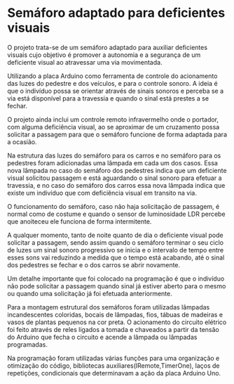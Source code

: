 # Semáforo adaptado para deficientes visuais
<p>O projeto trata-se de um semáforo adaptado para auxiliar deficientes visuais cujo objetivo é promover a autonomia e a segurança de um deficiente visual ao atravessar uma via movimentada.</p>
<p>Utilizando a placa Arduino como ferramenta de controle do acionamento das luzes do pedestre e dos veículos, e para o controle sonoro. A ideia é que o indivíduo possa se orientar através de sinais sonoros e perceba se a via está disponível para a travessia e quando o sinal está prestes a se fechar.</p>
<p>O projeto ainda inclui um controle remoto infravermelho onde o portador, com alguma deficiência visual, ao se aproximar de um cruzamento possa solicitar a passagem para que o semáforo funcione de forma adaptada para a ocasião.</p>
<p>Na estrutura das luzes do semáforo para os carros e no semáforo para os pedestres foram adicionadas uma lâmpada em cada um dos casos. Essa nova lâmpada no caso do semáforo dos pedestres indica que um deficiente visual solicitou passagem e está aguardando o sinal sonoro para efetuar a travessia, e no caso do semáforo dos carros essa nova lâmpada indica que existe um indivíduo que com deficiência visual em transito na via.</p>
<p>O funcionamento do semáforo, caso não haja solicitação de passagem, é normal como de costume e quando o sensor de luminosidade LDR percebe que anoiteceu ele funciona de forma intermitente.</p> 
<p>A qualquer momento, tanto de noite quanto de dia o deficiente visual pode solicitar a passagem, sendo assim quando o semáforo terminar o seu ciclo de luzes um sinal sonoro progressivo se inicia e o intervalo de tempo entre esses sons vai reduzindo a medida que o tempo está acabando, até o sinal dos pedestres se fechar e o dos carros se abrir novamente.</p>
<p>Um detalhe importante que foi colocado na programação é que o indivíduo não pode solicitar a passagem quando sinal já estiver aberto para o mesmo ou quando uma solicitação já foi efetuada anteriormente.</p>
<p>Para a montagem estrutural dos semáforos foram utilizadas lâmpadas incandescentes coloridas, bocais de lâmpadas, fios, tábuas de madeiras e vasos de plantas pequenos na cor preta. O acionamento do circuito elétrico foi feito através de reles ligados a tomada e chaveados a partir da tensão do Arduino que fecha o circuito e acende a lâmpada ou lâmpadas programadas.</p>
<p>Na programação foram utilizadas várias funções para uma organização e otimização do código, bibliotecas auxiliares(IRemote,TimerOne), laços de repetições, condicionais que determinavam a ação da placa Arduino Uno.</p>
